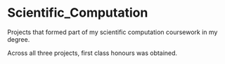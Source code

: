 # Scientific_Computation
Projects that formed part of my scientific computation coursework in my degree.

Across all three projects, first class honours was obtained.
